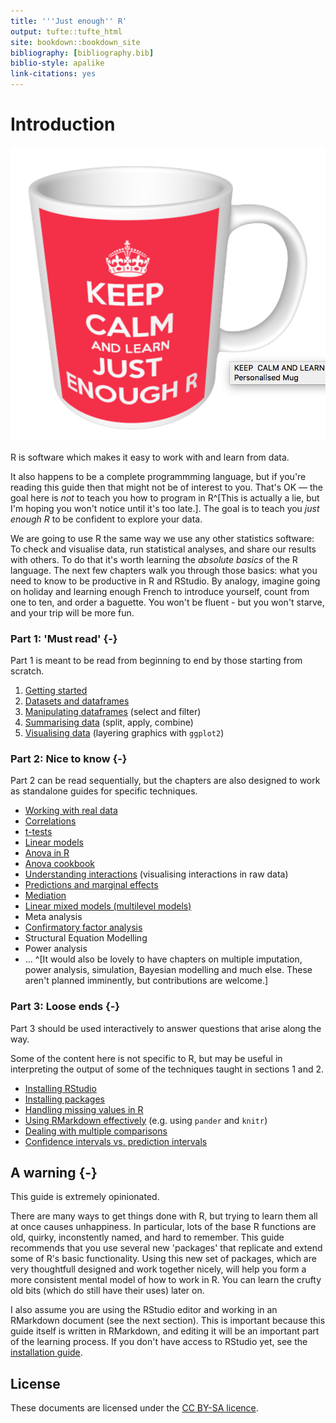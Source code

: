 ```yaml
---
title: '''Just enough'' R'
output: tufte::tufte_html
site: bookdown::bookdown_site
bibliography: [bibliography.bib]
biblio-style: apalike
link-citations: yes
---
```



# Introduction

![](media/keepcalm.png)

<!-- 

https://www.keepcalm-o-matic.co.uk/product/mug/keep-calm-and-learn-just-enough-r/

-->






R is software which makes it easy to work with and learn from data. 

It also happens to be a complete programmming language, but if you're reading this guide then that might not be of interest to you. That's OK — the goal here is *not* to teach you how to program in R^[This is actually a lie, but I'm hoping you won't notice until it's too late.].  The goal is to teach you *just enough R* to be confident to explore your data.

We are going to use R the same way we use any other statistics software: To check and visualise data, run statistical analyses, and share our results with others.  To do that it's worth learning the *absolute basics* of the R language. The next few chapters walk you through those basics: what you need to know to be productive in R and RStudio. By analogy, imagine going on holiday and learning enough French to introduce yourself, count from one to ten, and order a baguette. You won't be fluent - but you won't starve, and your trip will be more fun.



### Part 1: 'Must read' {-}

Part 1 is meant to be read from beginning to end by those starting from scratch.


1. [Getting started](start_here.html) 
2. [Datasets and dataframes](datasets.html)
2. [Manipulating dataframes](working-with-dataframes.html) (select and filter)
3. [Summarising data](summarising-data.html) (split, apply, combine)
4. [Visualising data](graphics.html) (layering graphics with `ggplot2`)



### Part 2: Nice to know {-}

Part 2 can be read sequentially, but the chapters are also designed to work as standalone guides for specific techniques. 

- [Working with real data](real-data.html)
- [Correlations](correlations.html)
- [t-tests](t-tests.html)
- [Linear models](linear-models-simple.html)
- [Anova in R](anova.html)
- [Anova cookbook](anova-cookbook.html)
- [Understanding interactions](understanding-interactions.html) (visualising interactions in raw data)
- [Predictions and marginal effects](predictions-and-margins.html)
- [Mediation](mediation.html)
- [Linear mixed models (multilevel models)](multilevel-models.html)
- Meta analysis
- [Confirmatory factor analysis](cfa.html) 
- Structural Equation Modelling
- Power analysis
- ... ^[It would also be lovely to have chapters on multiple imputation, power analysis, simulation, Bayesian modelling and much else. These aren't planned imminently, but contributions are welcome.]



### Part 3: Loose ends {-}

Part 3 should be used interactively to answer questions that arise along the way.  

Some of the content here is not specific to R, but may be useful in interpreting the output of some of the techniques taught in sections 1 and 2.

- [Installing RStudio](installation.html)
- [Installing packages](packages.html)
- [Handling missing values in R](missing-values.html)
- [Using RMarkdown effectively](rmarkdown-tricks.html) (e.g. using `pander` and `knitr`)
- [Dealing with multiple comparisons](multiple-comparisons.html)
- [Confidence intervals vs. prediction intervals](confidence-vs-prediction-intervals.html)



## A warning {-}

This guide is extremely opinionated. 

There are many ways to get things done with R, but trying to learn them all at once causes unhappiness. In particular, lots of the base R functions are old, quirky, inconstently named, and hard to remember. This guide recommends that you use several new 'packages' that replicate and extend some of R's basic functionality. Using this new set of packages, which are very thoughtfull designed and work together nicely, will help you form a more consistent mental model of how to work in R. You can learn the crufty old bits (which do still have their uses) later on.

I also assume you are using the RStudio editor and working in an RMarkdown document (see the next section). This is important because this guide itself is written in RMarkdown, and editing it will be an important part of the learning process. If you don't have access to RStudio yet, see the [installation guide](installation.html).




## License

These documents are licensed under the [CC BY-SA licence](https://creativecommons.org/licenses/by-sa/4.0/).


